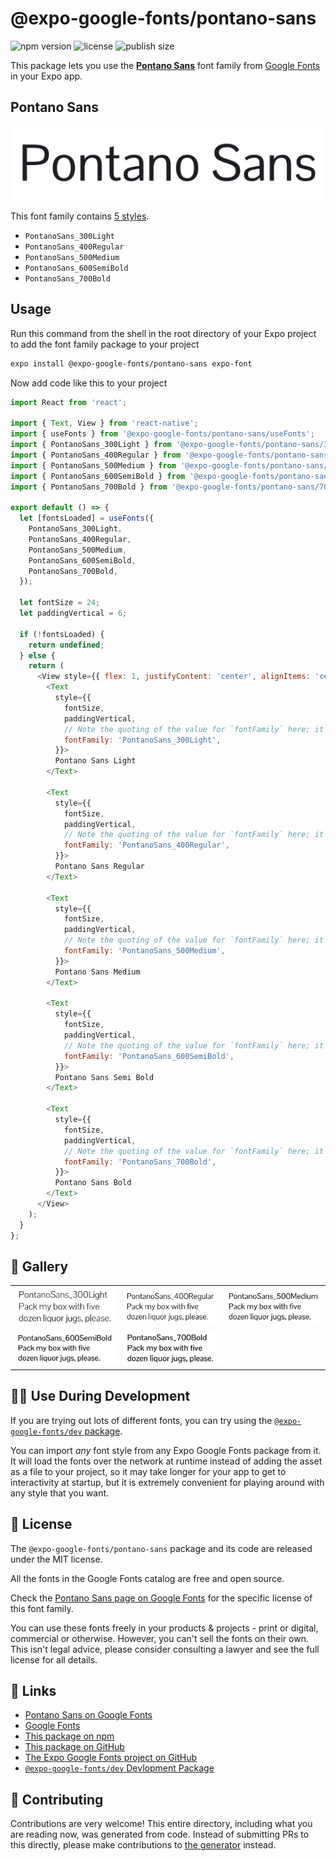 # @expo-google-fonts/pontano-sans

![npm version](https://flat.badgen.net/npm/v/@expo-google-fonts/pontano-sans)
![license](https://flat.badgen.net/github/license/expo/google-fonts)
![publish size](https://flat.badgen.net/packagephobia/install/@expo-google-fonts/pontano-sans)

This package lets you use the [**Pontano Sans**](https://fonts.google.com/specimen/Pontano+Sans) font family from [Google Fonts](https://fonts.google.com/) in your Expo app.

## Pontano Sans

![Pontano Sans](./font-family.png)

This font family contains [5 styles](#-gallery).

- `PontanoSans_300Light`
- `PontanoSans_400Regular`
- `PontanoSans_500Medium`
- `PontanoSans_600SemiBold`
- `PontanoSans_700Bold`

## Usage

Run this command from the shell in the root directory of your Expo project to add the font family package to your project
```sh
expo install @expo-google-fonts/pontano-sans expo-font
```

Now add code like this to your project
```js
import React from 'react';

import { Text, View } from 'react-native';
import { useFonts } from '@expo-google-fonts/pontano-sans/useFonts';
import { PontanoSans_300Light } from '@expo-google-fonts/pontano-sans/300Light';
import { PontanoSans_400Regular } from '@expo-google-fonts/pontano-sans/400Regular';
import { PontanoSans_500Medium } from '@expo-google-fonts/pontano-sans/500Medium';
import { PontanoSans_600SemiBold } from '@expo-google-fonts/pontano-sans/600SemiBold';
import { PontanoSans_700Bold } from '@expo-google-fonts/pontano-sans/700Bold';

export default () => {
  let [fontsLoaded] = useFonts({
    PontanoSans_300Light,
    PontanoSans_400Regular,
    PontanoSans_500Medium,
    PontanoSans_600SemiBold,
    PontanoSans_700Bold,
  });

  let fontSize = 24;
  let paddingVertical = 6;

  if (!fontsLoaded) {
    return undefined;
  } else {
    return (
      <View style={{ flex: 1, justifyContent: 'center', alignItems: 'center' }}>
        <Text
          style={{
            fontSize,
            paddingVertical,
            // Note the quoting of the value for `fontFamily` here; it expects a string!
            fontFamily: 'PontanoSans_300Light',
          }}>
          Pontano Sans Light
        </Text>

        <Text
          style={{
            fontSize,
            paddingVertical,
            // Note the quoting of the value for `fontFamily` here; it expects a string!
            fontFamily: 'PontanoSans_400Regular',
          }}>
          Pontano Sans Regular
        </Text>

        <Text
          style={{
            fontSize,
            paddingVertical,
            // Note the quoting of the value for `fontFamily` here; it expects a string!
            fontFamily: 'PontanoSans_500Medium',
          }}>
          Pontano Sans Medium
        </Text>

        <Text
          style={{
            fontSize,
            paddingVertical,
            // Note the quoting of the value for `fontFamily` here; it expects a string!
            fontFamily: 'PontanoSans_600SemiBold',
          }}>
          Pontano Sans Semi Bold
        </Text>

        <Text
          style={{
            fontSize,
            paddingVertical,
            // Note the quoting of the value for `fontFamily` here; it expects a string!
            fontFamily: 'PontanoSans_700Bold',
          }}>
          Pontano Sans Bold
        </Text>
      </View>
    );
  }
};

```

## 🔡 Gallery


||||
|-|-|-|
|![PontanoSans_300Light](.//300Light/PontanoSans_300Light.ttf.png)|![PontanoSans_400Regular](.//400Regular/PontanoSans_400Regular.ttf.png)|![PontanoSans_500Medium](.//500Medium/PontanoSans_500Medium.ttf.png)||
|![PontanoSans_600SemiBold](.//600SemiBold/PontanoSans_600SemiBold.ttf.png)|![PontanoSans_700Bold](.//700Bold/PontanoSans_700Bold.ttf.png)|||


## 👩‍💻 Use During Development

If you are trying out lots of different fonts, you can try using the [`@expo-google-fonts/dev` package](https://github.com/expo/google-fonts/tree/master/font-packages/dev#readme).

You can import *any* font style from any Expo Google Fonts package from it. It will load the fonts
over the network at runtime instead of adding the asset as a file to your project, so it may take longer
for your app to get to interactivity at startup, but it is extremely convenient
for playing around with any style that you want.

## 📖 License

The `@expo-google-fonts/pontano-sans` package and its code are released under the MIT license.

All the fonts in the Google Fonts catalog are free and open source.

Check the [Pontano Sans page on Google Fonts](https://fonts.google.com/specimen/Pontano+Sans) for the specific license of this font family.

You can use these fonts freely in your products & projects - print or digital, commercial or otherwise. However, you can't sell the fonts on their own. This isn't legal advice, please consider consulting a lawyer and see the full license for all details.

## 🔗 Links

- [Pontano Sans on Google Fonts](https://fonts.google.com/specimen/Pontano+Sans)
- [Google Fonts](https://fonts.google.com/)
- [This package on npm](https://www.npmjs.com/package/@expo-google-fonts/pontano-sans)
- [This package on GitHub](https://github.com/expo/google-fonts/tree/master/font-packages/pontano-sans)
- [The Expo Google Fonts project on GitHub](https://github.com/expo/google-fonts)
- [`@expo-google-fonts/dev` Devlopment Package](https://github.com/expo/google-fonts/tree/master/font-packages/dev)

## 🤝 Contributing

Contributions are very welcome! This entire directory, including what you are reading now, was generated from code. Instead of submitting PRs to this directly, please make contributions to [the generator](https://github.com/expo/google-fonts/tree/master/packages/generator) instead.
